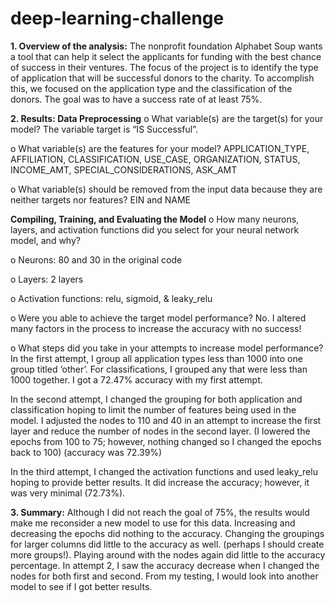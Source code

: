 # deep-learning-challenge

**1.	Overview of the analysis:** The nonprofit foundation Alphabet Soup wants a tool that can help it select the applicants for funding with the best chance of success in their ventures. The focus of the project is to identify the type of application that will be successful donors to the charity.  To accomplish this, we focused on the application type and the classification of the donors. The goal was to have a success rate of at least 75%. 

**2.	Results: 
Data Preprocessing**
o	What variable(s) are the target(s) for your model?
The variable target is “IS Successful”.  

o	What variable(s) are the features for your model?
APPLICATION_TYPE, AFFILIATION, CLASSIFICATION, USE_CASE, ORGANIZATION, STATUS, INCOME_AMT, SPECIAL_CONSIDERATIONS, ASK_AMT

o	What variable(s) should be removed from the input data because they are neither targets nor features?
EIN and NAME

**Compiling, Training, and Evaluating the Model**
o	How many neurons, layers, and activation functions did you select for your neural network model, and why?

o	Neurons: 80 and 30 in the original code

o	Layers: 2 layers

o	Activation functions: relu, sigmoid, & leaky_relu

o	Were you able to achieve the target model performance?
No.  I altered many factors in the process to increase the accuracy with no success!

o	What steps did you take in your attempts to increase model performance?
In the first attempt, I group all application types less than 1000 into one group titled ‘other’.  For classifications, I grouped any that were less than 1000 together.  I got a 72.47% accuracy with my first attempt.

In the second attempt, I changed the grouping for both application and classification hoping to limit the number of features being used in the model.  I adjusted the nodes to 110 and 40 in an attempt to increase the first layer and reduce the number of nodes in the second layer.  (I lowered the epochs from 100 to 75; however, nothing changed so I changed the epochs back to 100) (accuracy was 72.39%)

In the third attempt, I changed the activation functions and used leaky_relu hoping to provide better results.  It did increase the accuracy; however, it was very minimal (72.73%).

**3.	Summary:**
Although I did not reach the goal of 75%, the results would make me reconsider a new model to use for this data.  Increasing and decreasing the epochs did nothing to the accuracy.  Changing the groupings for larger columns did little to the accuracy as well.  (perhaps I should create more groups!).  Playing around with the nodes again did little to the accuracy percentage.  In attempt 2, I saw the accuracy decrease when I changed the nodes for both first and second.  From my testing, I would look into another model to see if I got better results.
